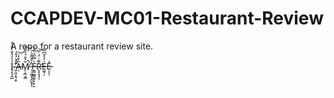 # CCAPDEV-MC01-Restaurant-Review
A repo for a restaurant review site.  
  
  
  

I̴̘̙̘͓̺͛̾̓̽̐͑̈́̒ ̴̛̛̬̤͈͙͉̯̜̋̂̌̓̋̒Ȁ̶̖͒̒̇͝M̸̨͕̲͕͇̌͐̐̉̏̐͘̚͠ ̵̜̣͚̣͎̭̰͙̾̌̌̎̄͛͠ͅF̵̼̳̺͇̼̬̞̣̙̮͐̿̋̉̈́́R̶̢̝͙̘͌͑̈́̇̅̕͝ͅE̵͖͉̦̍̓̓̆͆̅E̵͕͕̜̽
